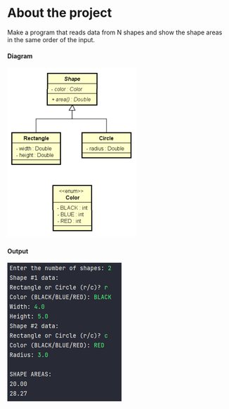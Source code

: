 # About the project

Make a program that reads data from N shapes and show
the shape areas in the same order of the input.

#### Diagram
![diagram.png](assets/diagram.png)

#### Output
![output.png](assets/output.png)